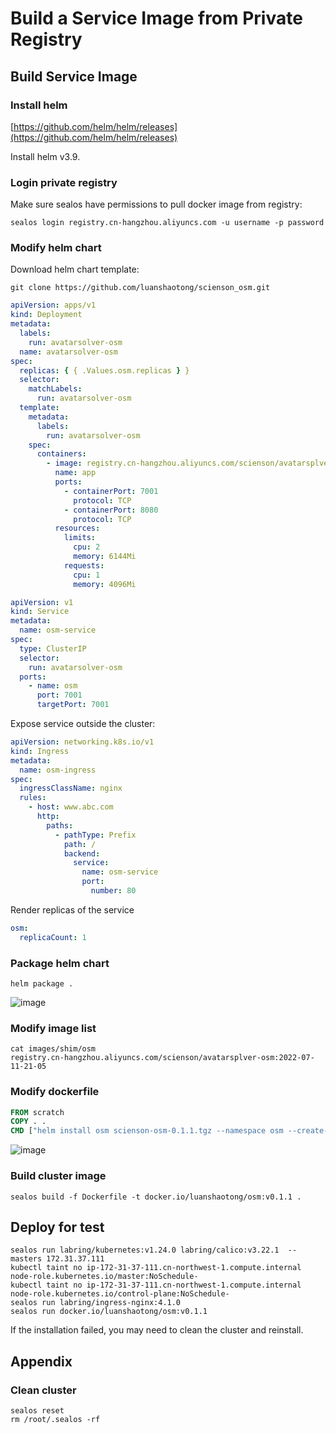 # Build a Service Image from Private Registry

## Build Service Image

### Install helm

[https://github.com/helm/helm/releases](https://github.com/helm/helm/releases)

Install helm v3.9.

### Login private registry

Make sure sealos have permissions to pull docker image from registry:

```shell
sealos login registry.cn-hangzhou.aliyuncs.com -u username -p password
```

### Modify helm chart

Download helm chart template:

```shell
git clone https://github.com/luanshaotong/scienson_osm.git
```

```yaml title="templates/deploy.yaml"
apiVersion: apps/v1
kind: Deployment
metadata:
  labels:
    run: avatarsolver-osm
  name: avatarsolver-osm
spec:
  replicas: { { .Values.osm.replicas } }
  selector:
    matchLabels:
      run: avatarsolver-osm
  template:
    metadata:
      labels:
        run: avatarsolver-osm
    spec:
      containers:
        - image: registry.cn-hangzhou.aliyuncs.com/scienson/avatarsplver-osm:2022-07-11-21-05
          name: app
          ports:
            - containerPort: 7001
              protocol: TCP
            - containerPort: 8080
              protocol: TCP
          resources:
            limits:
              cpu: 2
              memory: 6144Mi
            requests:
              cpu: 1
              memory: 4096Mi
```

```yaml title="templates/service.yaml"
apiVersion: v1
kind: Service
metadata:
  name: osm-service
spec:
  type: ClusterIP
  selector:
    run: avatarsolver-osm
  ports:
    - name: osm
      port: 7001
      targetPort: 7001
```

Expose service outside the cluster:

```yaml title="templates/ingress.yaml"
apiVersion: networking.k8s.io/v1
kind: Ingress
metadata:
  name: osm-ingress
spec:
  ingressClassName: nginx
  rules:
    - host: www.abc.com
      http:
        paths:
          - pathType: Prefix
            path: /
            backend:
              service:
                name: osm-service
                port:
                  number: 80
```

Render replicas of the service

```yaml title="values.yaml"
osm:
  replicaCount: 1
```

### Package helm chart

```shell
helm package .
```

![image](https://user-images.githubusercontent.com/14962503/179480436-aa3fcf60-a89c-4f84-bb92-c5762f64d91a.png)

### Modify image list

```shell
cat images/shim/osm
registry.cn-hangzhou.aliyuncs.com/scienson/avatarsplver-osm:2022-07-11-21-05
```

### Modify dockerfile

```dockerfile
FROM scratch
COPY . .
CMD ["helm install osm scienson-osm-0.1.1.tgz --namespace osm --create-namespace"]
```

![image](https://user-images.githubusercontent.com/14962503/179480360-87b813a6-de85-4829-a801-3cd82cd8f604.png)

### Build cluster image

```shell
sealos build -f Dockerfile -t docker.io/luanshaotong/osm:v0.1.1 .
```

## Deploy for test

```shell
sealos run labring/kubernetes:v1.24.0 labring/calico:v3.22.1  --masters 172.31.37.111
kubectl taint no ip-172-31-37-111.cn-northwest-1.compute.internal node-role.kubernetes.io/master:NoSchedule-
kubectl taint no ip-172-31-37-111.cn-northwest-1.compute.internal node-role.kubernetes.io/control-plane:NoSchedule-
sealos run labring/ingress-nginx:4.1.0
sealos run docker.io/luanshaotong/osm:v0.1.1
```

If the installation failed, you may need to clean the cluster and reinstall.

## Appendix

### Clean cluster

```shell
sealos reset
rm /root/.sealos -rf
```
